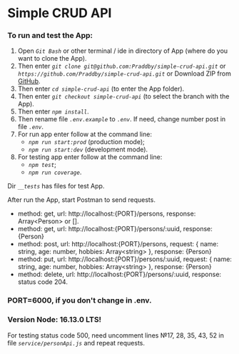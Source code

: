 # Simple CRUD API

### To run and test the App:

1. Open _`Git Bash`_ or other terminal / ide in directory of App (where do you want to clone the App).
2. Then enter _`git clone git@github.com:Praddby/simple-crud-api.git`_ or _`https://github.com/Praddby/simple-crud-api.git`_ or Download ZIP from [GitHub](https://github.com/Praddby/simple-crud-api).
3. Then enter _`cd simple-crud-api`_ (to enter the App folder).
4. Then enter _`git checkout simple-crud-api`_ (to select the branch with the App).
5. Then enter _`npm install`_.
6. Then rename file _`.env.example`_ to _`.env`_. If need, change number post in file _`.env`_.
7. For run app enter follow at the command line:
   - _`npm run start:prod`_ (production mode);
   - _`npm run start:dev`_ (development mode).
8. For testing app enter follow at the command line:
   - _`npm test`_;
   - _`npm run coverage`_.

Dir _`__tests`_ has files for test App.

After run the App, start Postman to send requests.

- method: get, url: http://localhost:{PORT}/persons, response: Array\<Person> or [].
- method: get, url: http://localhost:{PORT}/persons/:uuid, response: {Person}
- method: post, url: http://localhost:{PORT}/persons, request: { name: string, age: number, hobbies: Array\<string> }, response: {Person}
- method: put, url: http://localhost:{PORT}/persons/:uuid, request: { name: string, age: number, hobbies: Array\<string> }, response: {Person}
- method: delete, url: http://localhost:{PORT}/persons/:uuid, response: status code 204.

### PORT=6000, if you don't change in .env.

### Version Node: 16.13.0 LTS!

For testing status code 500, need uncomment lines №17, 28, 35, 43, 52 in file _`service/personApi.js`_ and repeat requests.
